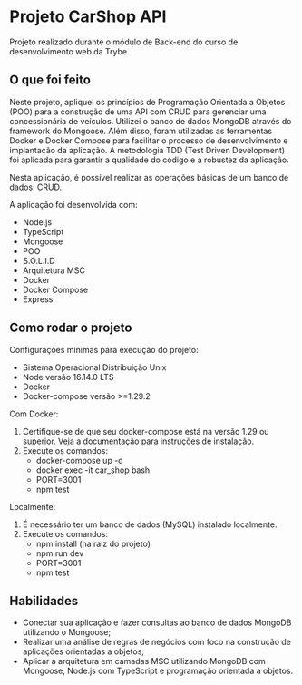 # Projeto CarShop API

Projeto realizado durante o módulo de Back-end do curso de desenvolvimento web da Trybe.

## O que foi feito

Neste projeto, apliquei os princípios de Programação Orientada a Objetos (POO) para a construção de uma API com CRUD para gerenciar uma concessionária de veículos. Utilizei o banco de dados MongoDB através do framework do Mongoose. Além disso, foram utilizadas as ferramentas Docker e Docker Compose para facilitar o processo de desenvolvimento e implantação da aplicação. A metodologia TDD (Test Driven Development) foi aplicada para garantir a qualidade do código e a robustez da aplicação.

Nesta aplicação, é possível realizar as operações básicas de um banco de dados: CRUD.

A aplicação foi desenvolvida com:

- Node.js
- TypeScript
- Mongoose
- POO
- S.O.L.I.D
- Arquitetura MSC
- Docker
- Docker Compose
- Express

## Como rodar o projeto

Configurações mínimas para execução do projeto:

- Sistema Operacional Distribuição Unix
- Node versão 16.14.0 LTS
- Docker
- Docker-compose versão >=1.29.2

Com Docker:

1. Certifique-se de que seu docker-compose está na versão 1.29 ou superior. Veja a documentação para instruções de instalação.
2. Execute os comandos:
    - docker-compose up -d
    - docker exec -it car_shop bash
    - PORT=3001
    - npm test

Localmente:

1. É necessário ter um banco de dados (MySQL) instalado localmente.
2. Execute os comandos:
    - npm install (na raiz do projeto)
    - npm run dev
    - PORT=3001
    - npm test

## Habilidades

- Conectar sua aplicação e fazer consultas ao banco de dados MongoDB utilizando o Mongoose;
- Realizar uma análise de regras de negócios com foco na construção de aplicações orientadas a objetos;
- Aplicar a arquitetura em camadas MSC utilizando MongoDB com Mongoose, Node.js com TypeScript e programação orientada a objetos.
